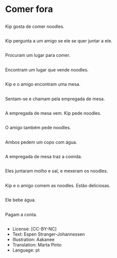 # Comer fora

##
Kip gosta de comer noodles.

##
Kip pergunta a um amigo se ele se quer juntar a ele.

##
Procuram um lugar para comer.

##
Encontram um lugar que vende noodles.

##
Kip e o amigo encontram uma mesa.

##
Sentam-se e chamam pela empregada de mesa.

##
A empregada de mesa vem. Kip pede noodles.

##
O amigo também pede noodles.

##
Ambos pedem um copo com água.

##
A empregada de mesa traz a comida.

##
Eles juntaram molho e sal, e mexeram os noodles.

##
Kip e o amigo comem as noodles. Estão deliciosas.

##
Ele bebe água.

##
Pagam a conta.

##
* License: [CC-BY-NC]
* Text: Espen Stranger-Johannessen
* Illustration: Aakanee
* Translation: Marta Pinto
* Language: pt
